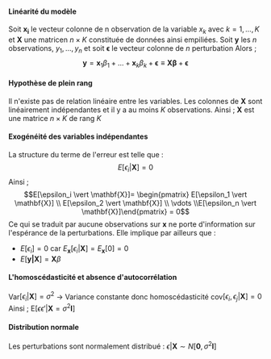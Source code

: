 #### Linéarité du modèle
Soit $\mathbf{x_i}$ le vecteur colonne de n observation de la variable $x_k$ avec $k=1,...,K$ et $\mathbf{X}$ une matricen $n\times K$ constituée de données ainsi empiliées.
Soit $\mathbf{y}$ les $n$ observations, $y_1,...,y_n$ et soit $\mathbf{\epsilon}$ le vecteur colonne de $n$ perturbation
Alors ; $$\mathbf{y}=\mathbf{x}_1 \beta_1 + ... + \mathbf{x}_k \beta_k + \mathbf{\epsilon} \equiv \mathbf{X \beta} + \mathbf{\epsilon}$$
#### Hypothèse de plein rang
Il n'existe pas de relation linéaire entre les variables. Les colonnes de $\mathbf{X}$ sont linéairement indépendantes et il y a au moins $K$ observations.
Ainsi ; $\mathbf{X}$ est une matrice $n\times K$ de rang $K$ 

#### Exogénéité des variables indépendantes
La structure du terme de l'erreur est telle que :
$$E[\epsilon_i \vert \mathbf{X}]=0$$ Ainsi ; $$E[\epsilon_i \vert \mathbf{X}]= \begin{pmatrix} E[\epsilon_1 \vert \mathbf{X}] \\ E[\epsilon_2 \vert \mathbf{X}] \\  \vdots \\E[\epsilon_n \vert \mathbf{X}]\end{pmatrix} = 0$$
Ce qui se traduit par aucune observations sur $\mathbf{x}$ ne porte d'information sur l'espérance de la perturbations.
Elle implique par ailleurs que :
- $E[\epsilon_i]=0$ car $E_\mathbf{x}[\epsilon_i \vert \mathbf{X}]=E_\mathbf{x}[0]=0$
- $E[\mathbf{y \vert X}] = \mathbf{X}\beta$ 

#### L'homoscédasticité et absence d'autocorrélation

Var$[\epsilon_i \vert \mathbf{X}] = \sigma^2$ -> Variance constante donc homoscédasticité
cov$[\epsilon_i, \epsilon_j \vert \mathbf{X}]=0$ 
Ainsi ; 
E$[\epsilon\epsilon' \vert \mathbf{X} = \sigma^2 \mathbf{I}$]

#### Distribution normale
Les perturbations sont normalement distribué : 
$\epsilon \vert \mathbf{X} \sim N[\mathbf{0}, \sigma^2 \mathbf{I}$]
